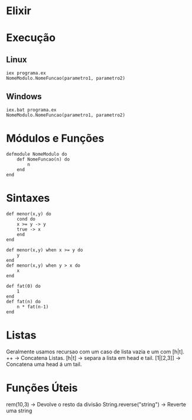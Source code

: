 # Elixir

# Execução
## Linux
```
iex programa.ex
NomeModulo.NomeFuncao(parametro1, parametro2)
```
## Windows
```
iex.bat programa.ex
NomeModulo.NomeFuncao(parametro1, parametro2)
```

# Módulos e Funções 
```
defmodule NomeModulo do
    def NomeFuncao(n) do
        n
    end
end
```

# Sintaxes
```
def menor(x,y) do
    cond do
    x >= y -> y
    true -> x
    end
end

def menor(x,y) when x >= y do
    y
end
def menor(x,y) when y > x do
    x
end

def fat(0) do
    1
end
def fat(n) do
    n * fat(n-1)
end
```

# Listas
Geralmente usamos recursao com um caso de lista vazia e um com [h|t].
++          -> Concatena Listas.
[h|t]       -> separa a lista em head e tail.
[1|[2,3]]   -> Concatena uma head á um tail.

# Funções Úteis
rem(10,3) -> Devolve o resto da divisão
String.reverse("string") -> Reverte uma string